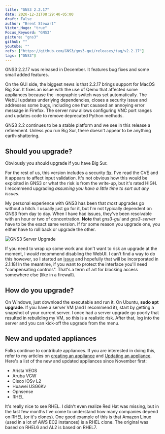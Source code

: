 ```yaml
---
title: "GNS3 2.2.17"
date: 2020-12-31T08:29:40-05:00
draft: False
author: "Brent Stewart"
Victor_Hugo: "true"
Focus_Keyword: "GNS3"
picture: "gns3"
github: ""
youtube: ""
refs: ["https://github.com/GNS3/gns3-gui/releases/tag/v2.2.17"]
tags: ["GNS3"]
---
```


GNS3 2.2.17 was released in December. It features bug fixes and some small added features.  

On the GUI side, the biggest news is that 2.2.17 brings support for MacOS Big Sur.  It fixes an issue with the use of Qemu that affected some appliances because the -nographic switch was set automatically.  The WebUI updates underlying dependencies, closes a security issue and addresses some bugs, including one that cauased an annoying error message in Firefox.  The server now allows configuring VNC port ranges and updates code to remove deprecated Python methods.

GNS3 2.2 continues to be a stable platform and we see in this release a refinement.  Unless you run Big Sur, there doesn't appear to be anything earth-shattering.

## Should you upgrade?

Obviously you should upgrade if you have Big Sur.

For the rest of us, this version includes a security [fix](https://nvd.nist.gov/vuln/detail/CVE-2020-7774). I've read the CVE and it appears to affect input validation.  It's not obvious how this would be exploited in GNS3 or what the risk is from the write-up, but it's rated HIGH.  
I recommend upgrading _assuming you have a little time to sort out any issues_.

My personal experience with GNS3 has been that _most_ upgrades go without a hitch. I usually just go for it, but I'm not typically dependent on GNS3 from day to day. When I have had issues, they've been resolvable with an hour or two of concentration. **Note** that _gns3-gui_ and _gns3-server_ have to be the exact same version. If for some reason you upgrade one, you either have to roll back or upgrade the other.

![GNS3 Server Upgrade](/GNS3ServerUpgrade.png#center)

If you need to wrap up some work and don't want to risk an upgrade at the moment, I _would_ recommend disabling the WebUI.  I can't find a way to do this however, so I started an [issue](https://github.com/GNS3/gns3-server/issues/1857) and hopefully that will be incorporated in 2.1.18!  In the meantime, if you want to protect the interface you'll need "compensating controls".  That's a term of art for blocking access somewhere else (like in a firewall).

## How do you upgrade?

On Windows, just download the executable and run it. On Ubuntu, **sudo apt upgrade**. If you have a server VM (and I recommend it), start by getting a snapshot of your current server. I once had a server upgrade go poorly that resulted in rebuilding my VM, so this is a realistic risk. After that, log into the server and you can kick-off the upgrade from the menu.

## New and updated appliances

Folks continue to contribute appliances. If you are interested in doing this, refer to my articles on [creating an appliance](/Creating_GNS3_appliance) and [Updating an appliance](/UpdatingGNS3Appliances). Here's a list of the new and updated appliances since November first:

- Arista VEOS
- Aruba VGW
- Cisco IOSv L2
- Huawei USG6Kv
- Opnsense
- RHEL

It's really nice to see RHEL.  I didn't even realize Red Hat was missing, but in the last few months I've come to understand how many companies depend on RHEL (or it's clones).  One good example of this is that Amazon Linux (used in a lot of AWS EC2 instances) is a RHEL clone.  The original was based on RHEL6 and AL2 is based on RHEL7. 
